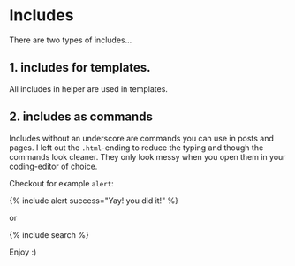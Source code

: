 # Includes

There are two types of includes...



## 1. includes for templates.

All includes in helper are used in templates.



## 2. includes as commands

Includes without an underscore are commands you can use in posts and pages. I left out the `.html`-ending to reduce the typing and though the commands look cleaner. They only look messy when you open them in your coding-editor of choice.

Checkout for example `alert`:

{% include alert success="Yay! you did it!" %}

or

{% include search %}

Enjoy :)